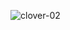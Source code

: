 
![clover-02](https://github.com/user-attachments/assets/ab407d41-21f4-4a99-b7dd-d96ec838b193)








